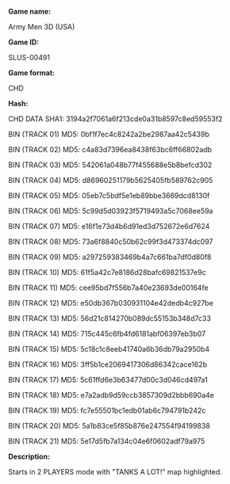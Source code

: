 ﻿**Game name:**

Army Men 3D (USA)

**Game ID:**

SLUS-00491

**Game format:**

CHD

**Hash:**

CHD DATA SHA1: 3194a2f7061a6f213cde0a31b8597c8ed59553f2

BIN (TRACK 01) MD5: 0bf1f7ec4c8242a2be2987aa42c5439b

BIN (TRACK 02) MD5: c4a83d7396ea8438f63bc6ff66802adb

BIN (TRACK 03) MD5: 542061a048b77f455688e5b8befcd302

BIN (TRACK 04) MD5: d86960251179b5625405fb589762c905

BIN (TRACK 05) MD5: 05eb7c5bdf5e1eb89bbe3669dcd8130f

BIN (TRACK 06) MD5: 5c99d5d03923f5719493a5c7068ee59a

BIN (TRACK 07) MD5: e16f1e73d4b6d91ed3d752672e6d7624

BIN (TRACK 08) MD5: 73a6f8840c50b62c99f3d473374dc097

BIN (TRACK 09) MD5: a297259383469b4a7c661ba7df0d80f8

BIN (TRACK 10) MD5: 61f5a42c7e8186d28bafc69821537e9c

BIN (TRACK 11) MD5: cee95bd7f556b7a40e23693de00164fe

BIN (TRACK 12) MD5: e50db367b030931104e42dedb4c927be

BIN (TRACK 13) MD5: 56d21c814270b089dc55153b348d7c33

BIN (TRACK 14) MD5: 715c445c6fb4fd6181abf06397eb3b07

BIN (TRACK 15) MD5: 5c18c1c8eeb41740a6b36db79a2950b4

BIN (TRACK 16) MD5: 3ff5b1ce2069417306d86342cace162b

BIN (TRACK 17) MD5: 5c61ffd6e3b63477d00c3d046cd497a1

BIN (TRACK 18) MD5: e7a2adb9d59ccb3857309d2bbb690a4e

BIN (TRACK 19) MD5: fc7e55501bc1edb01ab6c794791b242c

BIN (TRACK 20) MD5: 5a1b83ce5f85b876e247554f94199838

BIN (TRACK 21) MD5: 5e17d5fb7a134c04e6f0602adf79a975

**Description:**

Starts in 2 PLAYERS mode with "TANKS A LOT!" map highlighted.
